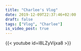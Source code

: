 ```yaml
---
title: "Charlee's Vlog"
date: 2019-12-09T22:37:46+02:00
draft: false
tags: ["Vlog", "Charlee"]
is_video_post: true
---
```


{{< youtube id=l8LZyVijxa8 >}}
